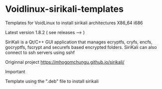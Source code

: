 # Voidlinux-sirikali-templates
Templates for VoidLinux to install sirikali
architectures X86_64 i686

Latest version 1.8.2 ( see releases --> )


SiriKali is a Qt/C++ GUI application that manages ecryptfs, cryfs, encfs, gocryptfs, fscrypt and securefs based encrypted folders. SiriKali can also connect to ssh servers using sshf



Originnal project
https://mhogomchungu.github.io/sirikali/

> [!IMPORTANT]
> Template using the ".deb" file to install sirikali
